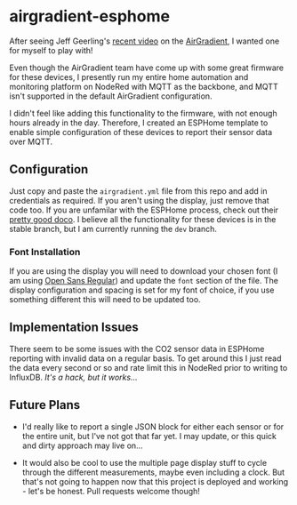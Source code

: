 # airgradient-esphome
After seeing Jeff Geerling's [recent video](https://www.youtube.com/watch?v=Cmr5VNALRAg) on the [AirGradient](https://www.airgradient.com/diy/), I wanted one for myself to play with!

Even though the AirGradient team have come up with some great firmware for these devices, I presently run my entire home automation and monitoring platform on NodeRed with MQTT as the backbone, and MQTT isn't supported in the default AirGradient configuration.

I didn't feel like adding this functionality to the firmware, with not enough hours already in the day. Therefore, I created an ESPHome template to enable simple configuration of these devices to report their sensor data over MQTT.

## Configuration
Just copy and paste the `airgradient.yml` file from this repo and add in credentials as required. If you aren't using the display, just remove that code too. If you are unfamilar with the ESPHome process, check out their [pretty good doco](https://esphome.io/guides/getting_started_command_line.html). I believe all the functionality for these devices is in the stable branch, but I am currently running the `dev` branch.

### Font Installation
If you are using the display you will need to download your chosen font (I am using [Open Sans Regular](https://fonts.google.com/specimen/Open+Sans)) and update the `font` section of the file. The display configuration and spacing is set for my font of choice, if you use something different this will need to be updated too.

## Implementation Issues
There seem to be some issues with the CO2 sensor data in ESPHome reporting with invalid data on a regular basis. To get around this I just read the data every second or so and rate limit this in NodeRed prior to writing to InfluxDB. _It's a hack, but it works..._

## Future Plans
* I'd really like to report a single JSON block for either each sensor or for the entire unit, but I've not got that far yet. I may update, or this quick and dirty approach may live on...

* It would also be cool to use the multiple page display stuff to cycle through the different measurements, maybe even including a clock. But that's not going to happen now that this project is deployed and working - let's be honest. Pull requests welcome though!